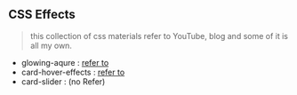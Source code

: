 ## CSS Effects

> this collection of css materials refer to YouTube, blog and some of it is all my own.

- glowing-aqure : [refer to](https://www.youtube.com/watch?v=v2QMoZz0ZXc&t=23s)
- card-hover-effects : [refer to](https://www.youtube.com/watch?v=EZqhWu8GJ6U)
- card-slider : (no Refer)
